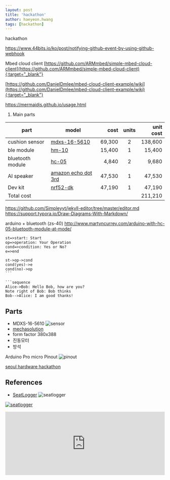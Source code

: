 ```yaml
---
layout: post
title: 'hackathon' 
author: haeyeon.hwang
tags: [hackathon]
---
```


hackathon

https://www.44bits.io/ko/post/notifying-github-event-by-using-github-webhook

Mbed cloud client 
[https://github.com/ARMmbed/simple-mbed-cloud-client](https://github.com/ARMmbed/simple-mbed-cloud-client){:target="_blank"}

[https://github.com/DanielDmlee/mbed-cloud-client-example/wiki](https://github.com/DanielDmlee/mbed-cloud-client-example/wiki){:target="_blank"}


https://mermaidjs.github.io/usage.html

1. Main parts

part|model|cost|units|unit cost
---|---|---:|:---:|---:
cushion sensor|[mdxs-16-5610](http://mechasolution.com/shop/goods/goods_view.php?goodsno=577041&category=)|69,300|2|138,600
ble module|[hm-10](http://mechasolution.com/shop/goods/goods_view.php?goodsno=330423&category=)|15,400|1|15,400
bluetooth module|[hc-05](http://mechasolution.com/shop/goods/goods_view.php?goodsno=330592&category=)|4,840|2|9,680
AI speaker|[amazon echo dot 3rd](http://shopping.interpark.com/product/productInfo.do?prdNo=6312843869&dispNo=016001&bizCd=P01415&utm_medium=affiliate&utm_source=danawa&utm_campaign=shop_p11736_p01415&utm_content=main)|47,530|1|47,530
Dev kit|[nrf52-dk](https://kr.mouser.com/ProductDetail/949-NRF52-DK)|47,190|1|47,190
Total cost||||211,210



https://github.com/Simpleyyt/jekyll-editor/tree/master/editor.md
https://support.typora.io/Draw-Diagrams-With-Markdown/

arduino + bluetooth
(zs-40)
http://www.martyncurrey.com/arduino-with-hc-05-bluetooth-module-at-mode/


```flow
st=>start: Start
op=>operation: Your Operation
cond=>condition: Yes or No?
e=>end

st->op->cond
cond(yes)->e
cond(no)->op
​```

```sequence
Alice->Bob: Hello Bob, how are you?
Note right of Bob: Bob thinks
Bob-->Alice: I am good thanks!
```

## Parts
* MDXS-16-5610
![sensor](https://www.eleparts.co.kr/data/EPX/J3M/FJ/170721103701db27131ae089c12fa702.jpg)
* [mechasolution](http://mechasolution.com/shop/goods/goods_view.php?goodsno=577041&category=129028)
* form factor 380x388
* 진동모터
* 방석

Arduino Pro micro Pinout
![pinout](https://lh6.googleusercontent.com/qa__mwS4wO7TeeMnV6T1COCtxGFQe6s8UpB_3vEhsobmy2r1gU0VS14An7yW_sqJP1TeHE2sJGmhJjOotfEL1wsxBJc63hZbXuP4MeFlEcr5BUHCO_9qWoyLMOe8fQiDwIqhnwQ)

[seoul hardware hackathon](https://www.seoulhackathon.org/)

## References
* [SeatLogger](http://footlogger.com/hp_seatlogger/)
![seatlogger](http://footlogger.com/hp_seatlogger/wp-content/uploads/2014/11/mid.jpg)

[![seatlogger](https://img.youtube.com/vi/fDXSxP5kO74/0.jpg)](https://www.youtube.com/watch?v=fDXSxP5kO74)

<iframe width="100%" height="200" src="https://www.youtube.com/embed/fDXSxP5kO74" frameborder="0" allowfullscreen></iframe>

